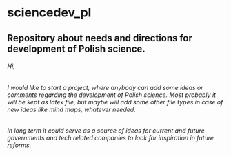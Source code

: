 # sciencedev_pl
## Repository about needs and directions for development of Polish science.
###### Hi, 
###### I would like to start a project, where anybody can add some ideas or comments regarding the development of Polish science. Most probably it will be kept as latex file, but maybe will add some other file types in case of new ideas like mind maps, whatever needed.

###### In long term it could serve as a source of ideas for current and future governments and tech related companies to look for inspiration in  future reforms.


